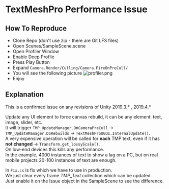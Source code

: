 # TextMeshPro Performance Issue  
## How To Reproduce  
* Clone Repo (don't use zip - there are Git LFS files)
* Open Scenes/SampleScene.scene  
* Open Profiler Window  
* Enable Deep Profile
* Press Play Button
* Expand `Camera.Render/Culling/Camera.FireOnPreCull/`
* You will see the following picture
![profiler.png](Assets/Images/profiler.png)  
* Enjoy

## Explanation  
This is a confirmed issue on any revisions of Unity 2019.3.* , 2019.4.*
  
Update any UI element to force canvas rebuild, it can be any element: text, image, slider, etc.  
It will trigger `TMP_UpdateManager.OnCameraPreCull` -> `TMP_UpdateManager.DoRebuilds` -> `TextMeshProUGUI.InternalUpdate()`.  
A very expensive operation will be called for **each** TMP text, even if it has **not changed** -> `Transform.get_lossyScale()`.  
On low-end devices this kills any performance.  
In the example, 4000 instances of text to show a lag on a PC, but on real mobile projects 20-100 instances of text are enough.  
  
In `Fix.cs` is fix which we have to use in production.  
We just clear every frame *TMP_Text* collection which can be updated.  
Just enable it on the Issue object in the SampleScene to see the difference.  